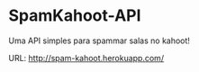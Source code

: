 # SpamKahoot-API
Uma API simples para spammar salas no kahoot!

URL: http://spam-kahoot.herokuapp.com/
